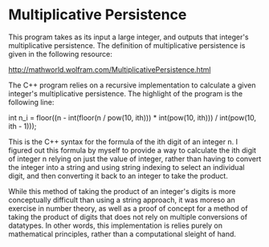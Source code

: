 # Multiplicative Persistence

This program takes as its input a large integer, and outputs that integer's multiplicative persistence.
The definition of multiplicative persistence is given in the following resource:

http://mathworld.wolfram.com/MultiplicativePersistence.html

The C++ program relies on a recursive implementation to calculate a given integer's multiplicative persistence.
The highlight of the program is the following line:

int n_i = floor((n - int(floor(n / pow(10, ith))) * int(pow(10, ith))) / int(pow(10, ith - 1)));

This is the C++ syntax for the formula of the ith digit of an integer n. I figured out this formula by myself to
provide a way to calculate the ith digit of integer n relying on just the value of integer, rather than having to convert
the integer into a string and using string indexing to select an individual digit, and then converting it back to an integer
to take the product.

While this method of taking the product of an integer's digits is more conceptually difficult than using a string approach,
it was moreso an exercise in number theory, as well as a proof of concept for a method of taking the product of digits that
does not rely on multiple conversions of datatypes. In other words, this implementation is relies purely on mathematical principles,
rather than a computational sleight of hand.
